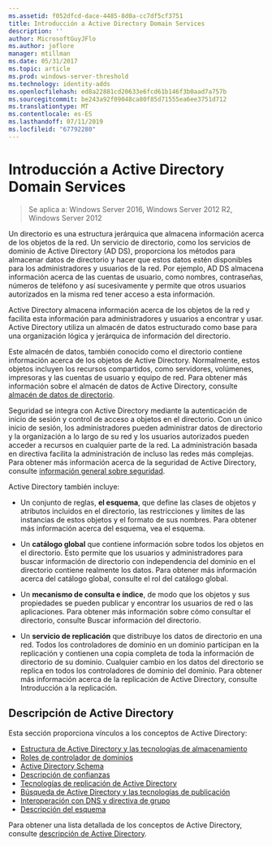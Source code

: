 ```yaml
---
ms.assetid: f052dfcd-dace-4485-8d0a-cc7df5cf3751
title: Introducción a Active Directory Domain Services
description: ''
author: MicrosoftGuyJFlo
ms.author: joflore
manager: mtillman
ms.date: 05/31/2017
ms.topic: article
ms.prod: windows-server-threshold
ms.technology: identity-adds
ms.openlocfilehash: ed8a22881cd20633e6fcd61b146f3b0aad7a757b
ms.sourcegitcommit: be243a92f09048ca80f85d71555ea6ee3751d712
ms.translationtype: MT
ms.contentlocale: es-ES
ms.lasthandoff: 07/11/2019
ms.locfileid: "67792280"
---
```

# <a name="active-directory-domain-services-overview"></a>Introducción a Active Directory Domain Services

>Se aplica a: Windows Server 2016, Windows Server 2012 R2, Windows Server 2012


Un directorio es una estructura jerárquica que almacena información acerca de los objetos de la red. Un servicio de directorio, como los servicios de dominio de Active Directory (AD DS), proporciona los métodos para almacenar datos de directorio y hacer que estos datos estén disponibles para los administradores y usuarios de la red. Por ejemplo, AD DS almacena información acerca de las cuentas de usuario, como nombres, contraseñas, números de teléfono y así sucesivamente y permite que otros usuarios autorizados en la misma red tener acceso a esta información.

Active Directory almacena información acerca de los objetos de la red y facilita esta información para administradores y usuarios a encontrar y usar. Active Directory utiliza un almacén de datos estructurado como base para una organización lógica y jerárquica de información del directorio.

Este almacén de datos, también conocido como el directorio contiene información acerca de los objetos de Active Directory. Normalmente, estos objetos incluyen los recursos compartidos, como servidores, volúmenes, impresoras y las cuentas de usuario y equipo de red. Para obtener más información sobre el almacén de datos de Active Directory, consulte [almacén de datos de directorio](https://technet.microsoft.com/library/cc736627(v=ws.10).aspx).

Seguridad se integra con Active Directory mediante la autenticación de inicio de sesión y control de acceso a objetos en el directorio. Con un único inicio de sesión, los administradores pueden administrar datos de directorio y la organización a lo largo de su red y los usuarios autorizados pueden acceder a recursos en cualquier parte de la red. La administración basada en directiva facilita la administración de incluso las redes más complejas. Para obtener más información acerca de la seguridad de Active Directory, consulte [información general sobre seguridad](../../plan/security-best-practices/best-practices-for-securing-active-directory.md).

Active Directory también incluye:
* Un conjunto de reglas, **el esquema**, que define las clases de objetos y atributos incluidos en el directorio, las restricciones y límites de las instancias de estos objetos y el formato de sus nombres. Para obtener más información acerca del esquema, vea el esquema.


* Un **catálogo global** que contiene información sobre todos los objetos en el directorio. Esto permite que los usuarios y administradores para buscar información de directorio con independencia del dominio en el directorio contiene realmente los datos. Para obtener más información acerca del catálogo global, consulte el rol del catálogo global.


* Un **mecanismo de consulta e índice**, de modo que los objetos y sus propiedades se pueden publicar y encontrar los usuarios de red o las aplicaciones. Para obtener más información sobre cómo consultar el directorio, consulte Buscar información del directorio.


* Un **servicio de replicación** que distribuye los datos de directorio en una red. Todos los controladores de dominio en un dominio participan en la replicación y contienen una copia completa de toda la información de directorio de su dominio. Cualquier cambio en los datos del directorio se replica en todos los controladores de dominio del dominio. Para obtener más información acerca de la replicación de Active Directory, consulte Introducción a la replicación.

## <a name="understanding-active-directory"></a>Descripción de Active Directory
 Esta sección proporciona vínculos a los conceptos de Active Directory:
 
* [Estructura de Active Directory y las tecnologías de almacenamiento](https://technet.microsoft.com/library/cc759186(v=ws.10).aspx)
* [Roles de controlador de dominios](https://technet.microsoft.com/library/cc786438(v=ws.10).aspx) 
* [Active Directory Schema](https://docs.microsoft.com/previous-versions/windows/it-pro/windows-server-2008-R2-and-2008/cc771796(v=ws.10))
* [Descripción de confianzas](https://docs.microsoft.com/previous-versions/windows/it-pro/windows-server-2008-R2-and-2008/cc771568(v=ws.10)) 
* [Tecnologías de replicación de Active Directory](https://technet.microsoft.com/library/cc786438(v=ws.10).aspx) 
* [Búsqueda de Active Directory y las tecnologías de publicación](https://technet.microsoft.com/library/cc775686(v=ws.10).aspx) 
* [Interoperación con DNS y directiva de grupo](https://docs.microsoft.com/previous-versions/windows/it-pro/windows-server-2008-R2-and-2008/dd197486(v=ws.10))
* [Descripción del esquema](https://technet.microsoft.com/library/cc759402(v=ws.10).aspx) 

Para obtener una lista detallada de los conceptos de Active Directory, consulte [descripción de Active Directory](https://technet.microsoft.com/library/cc781408(v=ws.10).aspx). 


